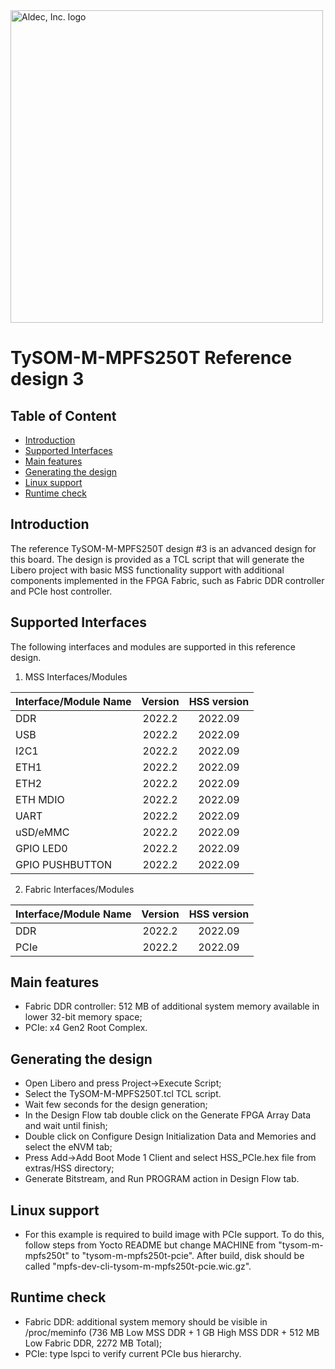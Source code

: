 <a href="https://www.aldec.com/en">
  <img src="https://www.aldec.com/files/file/Aldec_Crescent_rgb_sm.png" width="500" alt="Aldec, Inc. logo" />
</a>

# TySOM-M-MPFS250T Reference design 3

## Table of Content
- [Introduction](#introduction)
- [Supported Interfaces](#supported-interfaces)
- [Main features](#main-features)
- [Generating the design](#generating-design)
- [Linux support](#linux-support)
- [Runtime check](#runtime-check)

## Introduction <a name="introduction"/>

The reference TySOM-M-MPFS250T design #3 is an advanced design for this board.
The design is provided as a TCL script that will generate the Libero project with basic MSS functionality support with additional components implemented in the FPGA Fabric, such as Fabric DDR controller and PCIe host controller.

## Supported Interfaces <a name="supported-interfaces"/>

The following interfaces and modules are supported in this reference design.

1. MSS Interfaces/Modules

| Interface/Module Name | Version | HSS version |
| --------------------- |:-------:|:-----------:|
| DDR                   | 2022.2  |   2022.09   |
| USB                   | 2022.2  |   2022.09   |
| I2C1                  | 2022.2  |   2022.09   |
| ETH1                  | 2022.2  |   2022.09   |
| ETH2                  | 2022.2  |   2022.09   |
| ETH MDIO              | 2022.2  |   2022.09   |
| UART                  | 2022.2  |   2022.09   |
| uSD/eMMC              | 2022.2  |   2022.09   |
| GPIO LED0             | 2022.2  |   2022.09   |
| GPIO PUSHBUTTON       | 2022.2  |   2022.09   |

2. Fabric Interfaces/Modules

| Interface/Module Name | Version | HSS version |
| --------------------- |:-------:|:-----------:|
| DDR                   | 2022.2  |   2022.09   |
| PCIe                  | 2022.2  |   2022.09   |


## Main features <a name="main-features"/>

- Fabric DDR controller: 512 MB of additional system memory available in lower 32-bit memory space;
- PCIe: x4 Gen2 Root Complex.

## Generating the design <a name="generating-design"/>

- Open Libero and press Project->Execute Script;
- Select the TySOM-M-MPFS250T.tcl TCL script.
- Wait few seconds for the design generation;
- In the Design Flow tab double click on the Generate FPGA Array Data and wait until finish;
- Double click on Configure Design Initialization Data and Memories and select the eNVM tab; 
- Press Add->Add Boot Mode 1 Client and select HSS_PCIe.hex file from extras/HSS directory;
- Generate Bitstream, and Run PROGRAM action in Design Flow tab.

## Linux support <a name="linux-support"/>

- For this example is required to build image with PCIe support. To do this, follow steps from Yocto README but change MACHINE from "tysom-m-mpfs250t" to "tysom-m-mpfs250t-pcie". After build, disk should be called "mpfs-dev-cli-tysom-m-mpfs250t-pcie.wic.gz". 

## Runtime check <a name="runtime-check"/>

- Fabric DDR: additional system memory should be visible in /proc/meminfo (736 MB Low MSS DDR + 1 GB High MSS DDR + 512 MB Low Fabric DDR, 2272 MB Total);
- PCIe: type lspci to verify current PCIe bus hierarchy.

